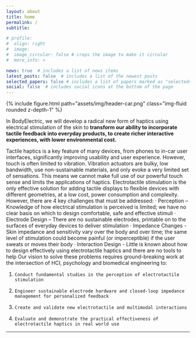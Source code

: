 ```yaml
---
layout: about
title: home
permalink: /
subtitle: 

# profile:
#  align: right
#  image: 
#  image_circular: false # crops the image to make it circular
#  more_info: >

news: true  # includes a list of news items
latest_posts: false  # includes a list of the newest posts
selected_papers: false # includes a list of papers marked as "selected={true}"
social: false  # includes social icons at the bottom of the page
---
```


<div class="row mt-3">
     <div class="col-sm mt-3 mt-md-0">
         {% include figure.html path="assets/img/header-car.png" class="img-fluid rounded z-depth-1" %}
     </div>
 </div>

In BodyElectric, we will develop a radical new form of haptics using electrical stimulation of the skin to **transform our ability to incorporate tactile feedback into everyday products, to create richer interactive experiences, with lower environmental cost.**


Tactile haptics is a key feature of many devices, from phones to in-car user interfaces, significantly improving usability and user experience. However, touch is  often limited to vibration. Vibration actuators are bulky, low bandwidth, use non-sustainable materials, and only evoke a very limited set of sensations. This means we cannot make full use of our powerful touch sense and limits the applications of haptics. Electrotactile stimulation is the only effective solution for adding tactile displays to flexible devices with different geometries, at a low cost, power consumption and complexity. However, there are 4 key challenges that must be addressed:
·      Perception – Knowledge of how electrical stimulation is perceived is limited; we have no clear basis on which to design comfortable, safe and effective stimuli
·      Electrode Design – There are no sustainable electrodes, printable on to the surfaces of everyday devices to deliver stimulation
·      Impedance Changes - Skin impedance and sensitivity vary over the body and over time; the same level of stimulation could become painful (or imperceptible) if the user sweats or moves their body
·      Interaction Design - Little is known about how to design effectively using electrotactile haptics and there are no tools to help
Our vision to solve these problems requires ground-breaking work at the intersection of HCI, psychology and biomedical engineering to:
1.     Conduct fundamental studies in the perception of electrotactile stimulation
2.     Engineer sustainable electrode hardware and closed-loop impedance management for personalized feedback
3.     Create and validate new electrotactile and multimodal interactions
4.     Evaluate and demonstrate the practical effectiveness of electrotactile haptics in real world use

---
